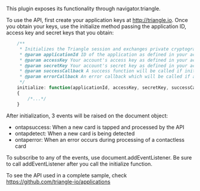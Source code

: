This plugin exposes its functionality through navigator.triangle.

To use the API, first create your application keys at http://triangle.io. Once you obtain your keys, use the initialize method passing the application ID, access key and secret keys that you obtain:

```javascript
    /**
     * Initializes the Triangle session and exchanges private cryptographic keys with the Triangle servers.
     * @param applicationId ID of the application as defined in your account dashboard at http://www.triangle.io
     * @param accessKey Your account's access key as defined in your account dashboard at http://www.triangle.io
     * @param secretKey Your account's secret key as defined in your account dashboard at http://www.triangle.io
     * @param successCallback A success function will be called if initialization succeeds.
     * @param errorCallback An error callback which will be called if an issue arises during initialization.
     */
    initialize: function(applicationId, accessKey, secretKey, successCallback, errorCallback)
    { 
        /*...*/
    }
```

After initialization, 3 events will be raised on the document object:

- ontapsuccess: When a new card is tapped and processed by the API
- ontapdetect: When a new card is being detected
- ontaperror: When an error occurs during processing of a contactless card

To subscribe to any of the events, use document.addEventListener. Be sure to call addEventListener after you call the initialize function.

To see the API used in a complete sample, check https://github.com/triangle-io/applications
